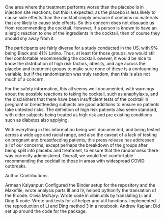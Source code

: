 One area where the treatment performs worse than the placebo is in injection site reactions, but this is expected, as the placebo is less likely to cause side effects than the cocktail simply because it contains no materials that are likely to cause side effects. So this concern does not dissuade us from recommending the cocktail. However, if a person is known to have an allergic reaction to one of the ingredients in the cocktail, then of course they should shy away from it.

The participants are fairly diverse for a study conducted in the US, with 9% being Black and 41% Latino. Thus, at least for those groups, we would still feel comfortable recommending the cocktail. owever, it would be nice to know the distribution of high risk factors, obesity, and age across the placebo and treatment groups to make sure none of these is a confounding variable, but if the randomization was truly random, then this is also not much of a concern.

For the safety information, this all seems well documented, with warnings about the possible reactions to taking he cocktail, such as anaphylaxis, and the disclaimers that there have been insufficient tests of the cocktail in pregnant or breastfeeding subjects are good additions to ensure no patients take untested risks. The definition of high risk patients also seem standard, with older subjects being treated as high risk and pre existing conditions such as diabetes also applying.

With everything in this information being well documented, and being tested across a wide age and racial range, and also the caveat of a lack of testing on pregnant and breastfeeding patients, this press release has addressed all of our concerns, except perhaps the breakdown of the groups after being split into placebo and treatment, to ensure that the randomness there was correctly administered. Overall, we would feel comfortable recommending the cocktail to those in areas with widespread COVID outbreaks.

Author Contributions:

Armaan Kalyanpur: Configured the Binder setup for the repository and the Makefile, wrote analysis parts III and IV, helped pythonify the translation of the R code.
Olivia McNary: Wrote code in cibin.utils by translating Li and Ding R code. Wrote unit tests for all helper and util functions. Implemented the reproduction of Li and Ding method 3 in a notebook. 
Andrew Kaplan: Did set up around the code for the package. 